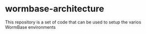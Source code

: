 # wormbase-architecture
This repository is a set of code that can be used to setup the varios WormBase environments
